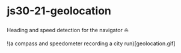 # js30-21-geolocation
Heading and speed detection for the navigator :boat: 


!(a compass and speedometer recording a city run)[geolocation.gif]
